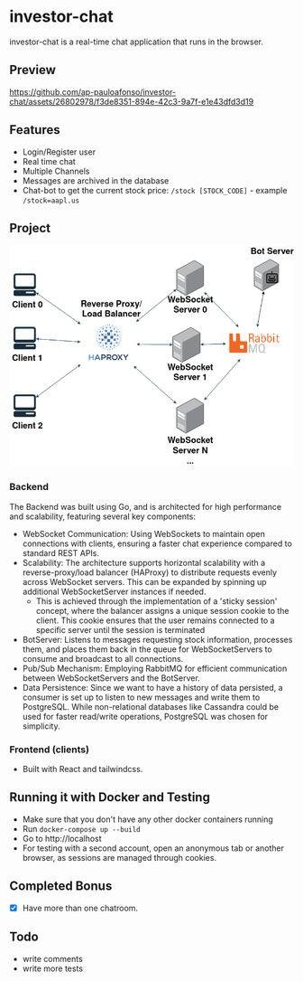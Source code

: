 # investor-chat
investor-chat is a real-time chat application that runs in the browser.

## Preview
https://github.com/ap-pauloafonso/investor-chat/assets/26802978/f3de8351-894e-42c3-9a7f-e1e43dfd3d19

## Features
* Login/Register user
* Real time chat
* Multiple Channels
* Messages are archived in the database 
* Chat-bot to get the current stock price: `/stock [STOCK_CODE]` - example `/stock=aapl.us`

## Project 
![Diagram](media/diagram.png)

### Backend
The Backend was built using Go, and is architected for high performance and scalability, featuring several key components:

* WebSocket Communication: Using WebSockets to maintain open connections with clients, ensuring a faster chat experience compared to standard REST APIs.
* Scalability: The architecture supports horizontal scalability with a reverse-proxy/load balancer (HAProxy) to distribute requests evenly across WebSocket servers. This can be expanded by spinning up additional WebSocketServer instances if needed.
    * This is achieved through the implementation of a 'sticky session' concept, where the balancer assigns a unique session cookie to the client. This cookie ensures that the user remains connected to a specific server until the session is terminated
* BotServer: Listens to messages requesting stock information, processes them, and places them back in the queue for WebSocketServers to consume and broadcast to all connections.
* Pub/Sub Mechanism: Employing RabbitMQ for efficient communication between WebSocketServers and the BotServer.
* Data Persistence: Since we want to have a history of data persisted, a consumer is set up to listen to new messages and write them to PostgreSQL. While non-relational databases like Cassandra could be used for faster read/write operations, PostgreSQL was chosen for simplicity.

### Frontend (clients)
* Built with React and tailwindcss.

## Running it with Docker and Testing
* Make sure that you don't have any other docker containers running
* Run `docker-compose up --build`
* Go to http://localhost
* For testing with a second account, open an anonymous tab or another browser, as sessions are managed through cookies.



## Completed Bonus
- [x] Have more than one chatroom.

## Todo
- write comments
- write more tests
